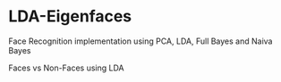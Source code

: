 # LDA-Eigenfaces
Face Recognition implementation using PCA, LDA, Full Bayes and Naiva Bayes

Faces vs Non-Faces using LDA
